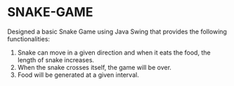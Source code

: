 # SNAKE-GAME
Designed a basic Snake Game using Java Swing that provides the following functionalities:

1. Snake can move in a given direction and when it eats the food, the length of snake increases. 
2. When the snake crosses itself, the game will be over. 
3. Food will be generated at a given interval.
